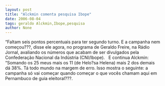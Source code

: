 ```yaml
---
layout: post
title: "Alckmin comenta pesquisa Ibope"
date: 2006-08-04
tags: geraldo Alckmin,Ibope,pesquisa
author: None
---
```

“Faltam seis pontos percentuais para ter segundo turno. E a campanha nem começou???,&nbsp;disse ele agora, no programa de Geraldo Freire, na Rádio Jornal, avaliando os números que acabam de ser divulgados pela Confederação Nacional da Indústria (CNI/Ibope).
&nbsp;
E continua Alckmin: “Somando os 25 meus mais os 11 (de Helo?sa Helena) mais 2 dos demais dá 38%. Tá todo mundo na margem de erro. Isso mostra o seguinte: a campanha só vai começar quando começar o que vocês chamam aqui em Pernambuco de guia eleitoral???. 